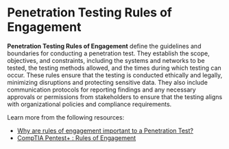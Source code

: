 # Penetration Testing Rules of Engagement

**Penetration Testing Rules of Engagement** define the guidelines and boundaries for conducting a penetration test. They establish the scope, objectives, and constraints, including the systems and networks to be tested, the testing methods allowed, and the times during which testing can occur. These rules ensure that the testing is conducted ethically and legally, minimizing disruptions and protecting sensitive data. They also include communication protocols for reporting findings and any necessary approvals or permissions from stakeholders to ensure that the testing aligns with organizational policies and compliance requirements.

Learn more from the following resources:

- [Why are rules of engagement important to a Penetration Test?](https://www.triaxiomsecurity.com/rules-of-engagement-important-to-penetration-test/)
- [CompTIA Pentest+ : Rules of Engagement](https://www.youtube.com/watch?v=Rt-4j8k6J2U)
